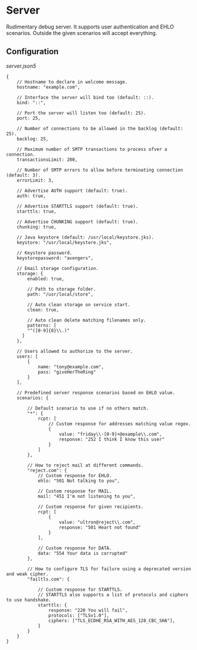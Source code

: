 Server
======
Rudimentary debug server.
It supports user authentication and EHLO scenarios.
Outside the given scenarios will accept everything.


Configuration
-------------
*server.json5*

    {
        // Hostname to declare in welcome message.
        hostname: "example.com",

        // Interface the server will bind too (default: ::).
        bind: "::",

        // Port the server will listen too (default: 25).
        port: 25,

        // Number of connections to be allowed in the backlog (default: 25).
        backlog: 25,

        // Maximum number of SMTP transactions to process ofver a connection.
        transactionsLimit: 200,

        // Number of SMTP errors to allow before terminating connection (default: 3).
        errorLimit: 3,

        // Advertise AUTH support (default: true).
        auth: true,

        // Advertise STARTTLS support (default: true).
        starttls: true,

        // Advertise CHUNKING support (default: true).
        chunking: true,

        // Java keystore (default: /usr/local/keystore.jks).
        keystore: "/usr/local/keystore.jks",

        // Keystore password.
        keystorepassword: "avengers",

        // Email storage configuration.
        storage: {
            enabled: true,

            // Path to storage folder.
            path: "/usr/local/store",

            // Auto clean storage on service start.
            clean: true,

            // Auto clean delete matching filenames only.
            patterns: [
            "^([0-9]{8}\\.)"
          ]
        },
      
        // Users allowed to authorize to the server.
        users: [
            {
                name: "tony@example.com",
                pass: "giveHerTheRing"
            }
        ],

        // Predefined server response scenarios based on EHLO value.
        scenarios: {

            // Default scenario to use if no others match.
            "*": {
                rcpt: [
                    // Custom response for addresses matching value regex.
                    {
                        value: "friday\\-[0-9]+@example\\.com",
                        response: "252 I think I know this user"
                    }
                ]
            },

            // How to reject mail at different commands.
            "reject.com": {
                // Custom response for EHLO.
                ehlo: "501 Not talking to you",

                // Custom response for MAIL.
                mail: "451 I'm not listening to you",

                // Custom response for given recipients.
                rcpt: [
                    {
                        value: "ultron@reject\\.com",
                        response: "501 Heart not found"
                    }
                ],

                // Custom response for DATA.
                data: "554 Your data is corrupted"
            },

            // How to configure TLS for failure using a deprecated version and weak cipher.
            "failtls.com": {
            
                // Custom response for STARTTLS.
                // STARTTLS also supports a list of protocols and ciphers to use handshake. 
                starttls: {
                    response: "220 You will fail",
                    protocols: ["TLSv1.0"],
                    ciphers: ["TLS_ECDHE_RSA_WITH_AES_128_CBC_SHA"],
                }
            }
        }
    }
